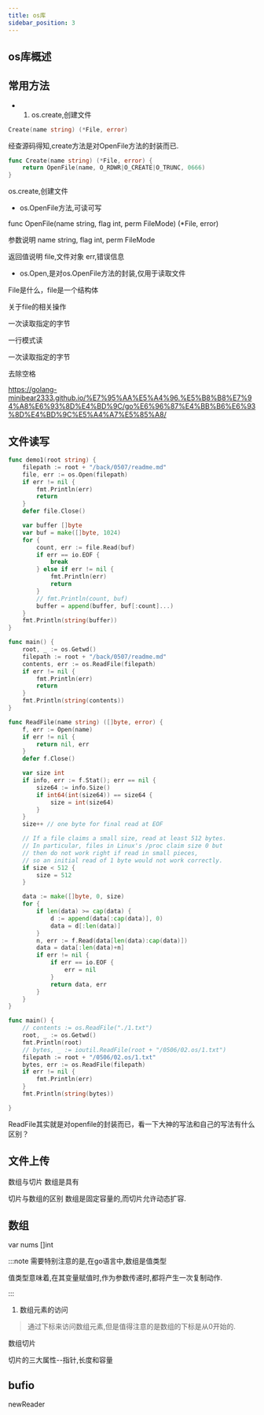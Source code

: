 ```yaml
---
title: os库
sidebar_position: 3
---
```


## os库概述

## 常用方法

- 1. os.create,创建文件

```go
Create(name string) (*File, error)
```


经查源码得知,create方法是对OpenFile方法的封装而已.
```go
func Create(name string) (*File, error) {
	return OpenFile(name, O_RDWR|O_CREATE|O_TRUNC, 0666)
}
```









os.create,创建文件


- os.OpenFile方法,可读可写

func OpenFile(name string, flag int, perm FileMode) (*File, error) 

参数说明
name string, 
flag int, 
perm FileMode



返回值说明
file,文件对象
err,错误信息


- os.Open,是对os.OpenFile方法的封装,仅用于读取文件





File是什么，file是一个结构体


关于file的相关操作



一次读取指定的字节

一行模式读

一次读取指定的字节



去除空格

https://golang-minibear2333.github.io/%E7%95%AA%E5%A4%96.%E5%B8%B8%E7%94%A8%E6%93%8D%E4%BD%9C/go%E6%96%87%E4%BB%B6%E6%93%8D%E4%BD%9C%E5%A4%A7%E5%85%A8/


## 文件读写


```go
func demo1(root string) {
	filepath := root + "/back/0507/readme.md"
	file, err := os.Open(filepath)
	if err != nil {
		fmt.Println(err)
		return
	}
	defer file.Close()

	var buffer []byte
	var buf = make([]byte, 1024)
	for {
		count, err := file.Read(buf)
		if err == io.EOF {
			break
		} else if err != nil {
			fmt.Println(err)
			return
		}
		// fmt.Println(count, buf)
		buffer = append(buffer, buf[:count]...)
	}
	fmt.Println(string(buffer))
}
```


```go
func main() {
	root, _ := os.Getwd()
	filepath := root + "/back/0507/readme.md"
	contents, err := os.ReadFile(filepath)
	if err != nil {
		fmt.Println(err)
		return
	}
	fmt.Println(string(contents))
}
```



```go
func ReadFile(name string) ([]byte, error) {
	f, err := Open(name)
	if err != nil {
		return nil, err
	}
	defer f.Close()

	var size int
	if info, err := f.Stat(); err == nil {
		size64 := info.Size()
		if int64(int(size64)) == size64 {
			size = int(size64)
		}
	}
	size++ // one byte for final read at EOF

	// If a file claims a small size, read at least 512 bytes.
	// In particular, files in Linux's /proc claim size 0 but
	// then do not work right if read in small pieces,
	// so an initial read of 1 byte would not work correctly.
	if size < 512 {
		size = 512
	}

	data := make([]byte, 0, size)
	for {
		if len(data) >= cap(data) {
			d := append(data[:cap(data)], 0)
			data = d[:len(data)]
		}
		n, err := f.Read(data[len(data):cap(data)])
		data = data[:len(data)+n]
		if err != nil {
			if err == io.EOF {
				err = nil
			}
			return data, err
		}
	}
}
```







```go
func main() {
	// contents := os.ReadFile("./1.txt")
	root, _ := os.Getwd()
	fmt.Println(root)
	// bytes, _ := ioutil.ReadFile(root + "/0506/02.os/1.txt")
	filepath := root + "/0506/02.os/1.txt"
	bytes, err := os.ReadFile(filepath)
	if err != nil {
		fmt.Println(err)
	}
	fmt.Println(string(bytes))

}
```

ReadFile其实就是对openfile的封装而已，看一下大神的写法和自己的写法有什么区别？

## 文件上传




数组与切片
数组是具有

切片与数组的区别
数组是固定容量的,而切片允许动态扩容.








## 数组
var nums []int


:::note
需要特别注意的是,在go语言中,数组是值类型

值类型意味着,在其变量赋值时,作为参数传递时,都将产生一次复制动作.

:::

1. 数组元素的访问

> 通过下标来访问数组元素,但是值得注意的是数组的下标是从0开始的.



数组切片

切片的三大属性--指针,长度和容量



## bufio



newReader



